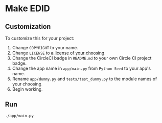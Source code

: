 # Make EDID

## Customization

To customize this for your project:

1. Change `COPYRIGHT` to your name.
1. Change `LICENSE` to [a license of your choosing](https://choosealicense.com/).
1. Change the CircleCI badge in `README.md` to your own Circle CI project badge.
1. Change the app name in `app/main.py` from `Python Seed` to your app's name.
1. Rename `app/dummy.py` and `tests/test_dummy.py` to the module names of your choosing.
1. Begin working.

## Run

```bash
./app/main.py
```
